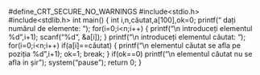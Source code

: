 #define_CRT_SECURE_NO_WARNINGS
#include<stdio.h>
#include<stdlib.h>
int main()
{ 
int i,n,căutat,a[100],ok=0; 
printf(“ dați numărul de elemente: “);
for(i=0;i<n;i++)
{ 
printf(“\n introduceți elementul %d”,i+1);
scanf(“%d”, &a[i]);
}
printf(“\n introduceți elementul căutat: “);
for(i=0;i<n;i++)
if(a[i]==căutat)
{
printf(“\n elementul căutat se afla pe poziția %d”,i+1);
ok=1;
break;
}
if(ok==0)
printf(“\n elementul căutat nu se afla in șir”);
system(“pause”);
return 0;
}


